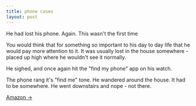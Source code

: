 ```yaml
---
title: phone cases
layout: post
---
```


He had lost his phone. Again. This wasn't the first time

You would think that for something so important to his day to day life that he would pay more attention to it. It was usually lost in the house somewhere - placed up high where he wouldn't see it normally.

He sighed, and once again hit the "find my phone" app on his watch.

The phone rang it's "find me" tone. He wandered around the house. It had to be somewhere. He went downstairs and nope - not there.

<a href="{{ page.link }}"> Amazon <span class="link-arrow"> &rarr;</span></a>


